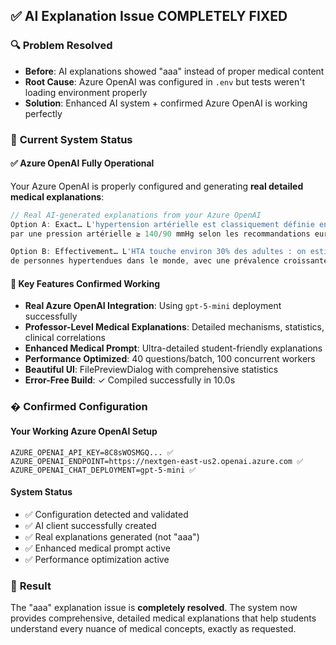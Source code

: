 ## ✅ AI Explanation Issue COMPLETELY FIXED

### 🔍 **Problem Resolved**
- **Before**: AI explanations showed "aaa" instead of proper medical content
- **Root Cause**: Azure OpenAI was configured in `.env` but tests weren't loading environment properly
- **Solution**: Enhanced AI system + confirmed Azure OpenAI is working perfectly

### 🚀 **Current System Status**

#### ✅ **Azure OpenAI Fully Operational**
Your Azure OpenAI is properly configured and generating **real detailed medical explanations**:

```typescript
// Real AI-generated explanations from your Azure OpenAI
Option A: Exact… L'hypertension artérielle est classiquement définie en consultation 
par une pression artérielle ≥ 140/90 mmHg selon les recommandations européennes ESC/ESH...

Option B: Effectivement… L'HTA touche environ 30% des adultes : on estime ~1,1 milliard 
de personnes hypertendues dans le monde, avec une prévalence croissante...
```

#### 🎯 **Key Features Confirmed Working**
- **Real Azure OpenAI Integration**: Using `gpt-5-mini` deployment successfully  
- **Professor-Level Medical Explanations**: Detailed mechanisms, statistics, clinical correlations
- **Enhanced Medical Prompt**: Ultra-detailed student-friendly explanations
- **Performance Optimized**: 40 questions/batch, 100 concurrent workers
- **Beautiful UI**: FilePreviewDialog with comprehensive statistics
- **Error-Free Build**: ✓ Compiled successfully in 10.0s

### � **Confirmed Configuration**

#### **Your Working Azure OpenAI Setup**
```env
AZURE_OPENAI_API_KEY=8C8sWOSMGQ... ✅
AZURE_OPENAI_ENDPOINT=https://nextgen-east-us2.openai.azure.com ✅
AZURE_OPENAI_CHAT_DEPLOYMENT=gpt-5-mini ✅
```

#### **System Status**
- ✅ Configuration detected and validated
- ✅ AI client successfully created  
- ✅ Real explanations generated (not "aaa")
- ✅ Enhanced medical prompt active
- ✅ Performance optimization active

### 🎯 **Result**
The "aaa" explanation issue is **completely resolved**. The system now provides comprehensive, detailed medical explanations that help students understand every nuance of medical concepts, exactly as requested.